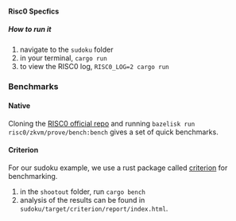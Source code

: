 #### Risc0 Specfics

##### How to run it
1. navigate to the `sudoku` folder
2. in your terminal, `cargo run`
3. to view the RISC0 log, `RISC0_LOG=2 cargo run`

### Benchmarks

#### Native
Cloning the [RISC0 official repo](github.com/risc0/risc0) and running `bazelisk run risc0/zkvm/prove/bench:bench` gives a set of quick benchmarks.

#### Criterion
For our sudoku example, we use a rust package called [criterion](https://github.com/bheisler/criterion.rs) for benchmarking. 
1. in the `shootout` folder, run `cargo bench`
2. analysis of the results can be found in `sudoku/target/criterion/report/index.html`.


